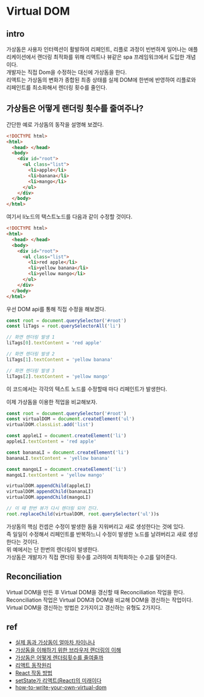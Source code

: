 # Virtual DOM

## intro
가상돔은 사용자 인터렉션이 활발하여 리페인트, 리플로 과정이 빈번하게 일어나는 애플리케이션에서 랜더링 최적화를 위해 리액트나 뷰같은 spa 프레임워크에서 도입한 개념이다.  
개발자는 직접 Dom을 수정하는 대신에 가상돔을 한다.  
리액트는 가상돔의 변화가 종합된 최종 상태를 실제 DOM에 한번에 반영하여 리플로와 리페인트를 최소화해서 렌더링 횟수를 줄인다.


## 가상돔은 어떻게 랜더링 횟수를 줄여주나?
간단한 예로 가상돔의 동작을 설명해 보겠다.

```html
<!DOCTYPE html>
<html>
  <head> </head>
  <body>
    <div id="root">
      <ul class="list">
        <li>apple</li>
        <li>banana</li>
        <li>mango</li>
      </ul>
    </div>
  </body>
</html>
```
여기서 li노드의 택스트노드를 다음과 같이 수정할 것이다.

```html
<!DOCTYPE html>
<html>
  <head> </head>
  <body>
    <div id="root">
      <ul class="list">
        <li>red apple</li>
        <li>yellow banana</li>
        <li>yellow mango</li>
      </ul>
    </div>
  </body>
</html>
```

우선 DOM api를 통해 직접 수정을 해보겠다. 
```js
const root = document.querySelector('#root')
const liTags = root.querySelectorAll('li')

// 화면 렌더링 발생 1
liTags[0].textContent = 'red apple'

// 화면 렌더링 발생 2
liTags[1].textContent = 'yellow banana'

// 화면 렌더링 발생 3
liTags[2].textContent = 'yellow mango'
```
이 코드에서는 각각의 텍스트 노드를 수정할때 마다 리페인트가 발생한다.  

이제 가상돔을 이용한 적업을 비교해보자.
```js
const root = document.querySelector('#root')
const virtualDOM = document.createElement('ul')
virtualDOM.classList.add('list')

const appleLI = document.createElement('li')
appleLI.textContent = 'red apple'

const bananaLI = document.createElement('li')
bananaLI.textContent = 'yellow banana'

const mangoLI = document.createElement('li')
mangoLI.textContent = 'yellow mango'

virtualDOM.appendChild(appleLI)
virtualDOM.appendChild(bananaLI)
virtualDOM.appendChild(mangoLI)

// 이 때 한번 뷰가 다시 렌더링 되어 진다.
root.replaceChild(virtualDOM, root.querySelector('ul'))s
```
가상돔의 핵심 컨셉은 수정이 발생한 돔을 지워버리고 새로 생성한다는 것에 있다.  
즉 일일이 수정해서 리페인트를 반복하느니 수정이 발생한 노드를 날려버리고 새로 생성한다는 것이다.  
위 예에서는 단 한번의 렌더링이 발생한다.  
가상돔은 개발자가 직접 랜더링 횟수를 고려하여 최적화하는 수고를 덜어준다.


## Reconciliation
Virtual DOM을 만든 후 Virtual DOM을 갱신할 때 Reconciliation 작업을 한다. Reconciliation 작업은 Virtual DOM과 DOM을 비교해 DOM을 갱신하는 작업이다. Virtual DOM을 갱신하는 방법은 2가지이고 갱신하는 유형도 2가지다.




## ref
- [실제 돔과 가상돔이 얼마차 차이나나](https://www.youtube.com/watch?v=BYbgopx44vo)
- [가상돔을 이해하기 위한 브라우저 랜더링의 이해](https://bscnote.tistory.com/72)
- [가상돔은 어떻게 렌더링횟수를 줄여줄까](https://paduckk-blog.netlify.com/development/%EC%99%9C%20Virtual%20DOM%EC%9D%80%20%EB%B8%8C%EB%9D%BC%EC%9A%B0%EC%A0%80%20%EB%A0%8C%EB%8D%94%EB%A7%81%20%ED%9A%9F%EC%88%98%EB%A5%BC%20%EC%A4%84%EC%97%AC%EC%A3%BC%EB%8A%94%EA%B0%80/)
- [리액트 동작원리](https://d2.naver.com/helloworld/9297403)
- [React 작동 방법](https://d2.naver.com/helloworld/9297403#ch1-2-2)
- [setState가 리액트(React)의 미래이다](https://-www.vobour.com/%ED%95%A8%EC%88%98%ED%98%95-setstate%EA%B0%80-%EB%A6%AC%EC%95%A1%ED%8A%B8-react-%EC%9D%98-%EB%AF%B8%EB%9E%98%EC%9D%B4%EB%8B%A4-functiona)
- [how-to-write-your-own-virtual-dom](https://medium.com/@deathmood/how-to-write-your-own-virtual-dom-ee74acc13060)